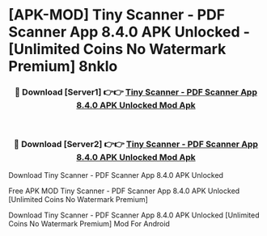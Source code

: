 # [APK-MOD] Tiny Scanner - PDF Scanner App 8.4.0 APK Unlocked - [Unlimited Coins No Watermark Premium] 8nklo



<div align="center">
<h3>🔴 Download [Server1] 👉👉 <a href="https://momento.my/?title=Tiny_Scanner_-_PDF_Scanner_App_8.4.0_APK_Unlocked">Tiny Scanner - PDF Scanner App 8.4.0 APK Unlocked Mod Apk</a></h3><br>

<h3>🔴 Download [Server2] 👉👉 <a href="https://momento.my/?title=Tiny_Scanner_-_PDF_Scanner_App_8.4.0_APK_Unlocked">Tiny Scanner - PDF Scanner App 8.4.0 APK Unlocked Mod Apk</a></h3>
</div>



Download Tiny Scanner - PDF Scanner App 8.4.0 APK Unlocked 

Free APK MOD Tiny Scanner - PDF Scanner App 8.4.0 APK Unlocked [Unlimited Coins No Watermark Premium]

Download Tiny Scanner - PDF Scanner App 8.4.0 APK Unlocked [Unlimited Coins No Watermark Premium] Mod For Android
